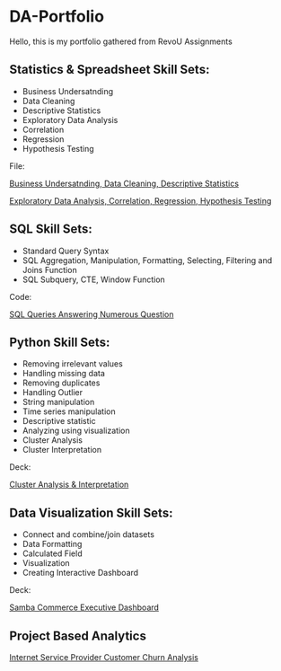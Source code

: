# DA-Portfolio
Hello, this is my portfolio gathered from RevoU Assignments
## Statistics & Spreadsheet Skill Sets:
- Business Undersatnding
- Data Cleaning
- Descriptive Statistics
- Exploratory Data Analysis
- Correlation
- Regression
- Hypothesis Testing

File:

[Business Undersatnding, Data Cleaning, Descriptive Statistics](https://docs.google.com/spreadsheets/d/1zCF1_Du0-OIwIZXCVQlcbTd7GkealbZ4A1tIHkQ6bZU/edit?usp=share_link)

[Exploratory Data Analysis, Correlation, Regression, Hypothesis Testing](https://docs.google.com/spreadsheets/d/1-fOb_Yf2EG9M5I5bV8RlDA2J8e_-s_OVpfooOrla3ag/edit?usp=share_link)

## SQL Skill Sets:
- Standard Query Syntax
- SQL Aggregation, Manipulation, Formatting, Selecting, Filtering and Joins Function
- SQL Subquery, CTE, Window Function

Code:

[SQL Queries Answering Numerous Question](https://console.cloud.google.com/bigquery?sq=944888668436:76f010a9b9534c6d83c31412f6077c80)

## Python Skill Sets:
- Removing irrelevant values
- Handling missing data
- Removing duplicates
- Handling Outlier
- String manipulation
- Time series manipulation
- Descriptive statistic
- Analyzing using visualization
- Cluster Analysis
- Cluster Interpretation

Deck:

[Cluster Analysis & Interpretation](https://docs.google.com/presentation/d/1fiUS-8opzBC5Ge_qcTukPlAnyzeYjjV6zLJKM4HMvIw/edit?usp=share_link)

## Data Visualization Skill Sets:
- Connect and combine/join datasets
- Data Formatting
- Calculated Field
- Visualization
- Creating Interactive Dashboard

Deck:

[Samba Commerce Executive Dashboard](https://docs.google.com/presentation/d/17Ae53LMbUcCQFSohkk2smOsIfahekkHj/edit?usp=share_link&ouid=106582592453192542055&rtpof=true&sd=true)

## Project Based Analytics
[Internet Service Provider Customer Churn Analysis](https://drive.google.com/file/d/1XsrB28Ij3Qwv2Fj_ysxXhEnnpm6xl74K/view?usp=share_link)
